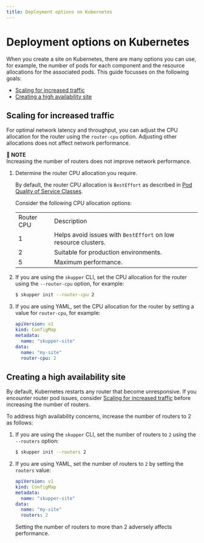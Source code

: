 ```yaml
---
title: Deployment options on Kubernetes
---
```

# Deployment options on Kubernetes

When you create a site on Kubernetes, there are many options you can use, for example, the number of pods for each component and the resource allocations for the associated pods.
This guide focusses on the following goals:

* [Scaling for increased traffic](#scaling-for-increased-traffic)
* [Creating a high availability site](#creating-a-high-availability-site)

## Scaling for increased traffic

For optimal network latency and throughput, you can adjust the CPU allocation for the router using the `router-cpu` option.
Adjusting other allocations does not affect network performance.

**📌 NOTE**\
Increasing the number of routers does not improve network performance.

1. Determine the router CPU allocation you require.

   By default, the router CPU allocation is `BestEffort` as described in [Pod Quality of Service Classes](https://kubernetes.io/docs/concepts/workloads/pods/pod-qos/#besteffort).

   Consider the following CPU allocation options:

   |     |     |
   | --- | --- |
   | Router CPU | Description |
   | 1 | Helps avoid issues with `BestEffort` on low resource clusters. |
   | 2 | Suitable for production environments. |
   | 5 | Maximum performance. |
2. If you are using the `skupper` CLI, set the CPU allocation for the router using the `--router-cpu` option, for example:

   ```bash
   $ skupper init --router-cpu 2
   ```
3. If you are using YAML, set the CPU allocation for the router by setting a value for `router-cpu`, for example:

   ```YAML
   apiVersion: v1
   kind: ConfigMap
   metadata:
     name: "skupper-site"
   data:
     name: "my-site"
     router-cpu: 2
   ```

## Creating a high availability site

By default, Kubernetes restarts any router that become unresponsive.
If you encounter router pod issues, consider [Scaling for increased traffic](#scaling-for-increased-traffic) before increasing the number of routers.

To address high availability concerns, increase the number of routers to 2 as follows:

1. If you are using the `skupper` CLI, set the number of routers to `2` using the `--routers` option:

   ```bash
   $ skupper init --routers 2
   ```
2. If you are using YAML, set the number of routers to `2` by setting the `routers` value:

   ```YAML
   apiVersion: v1
   kind: ConfigMap
   metadata:
     name: "skupper-site"
   data:
     name: "my-site"
     routers: 2
   ```

   Setting the number of routers to more than 2 adversely affects performance.
